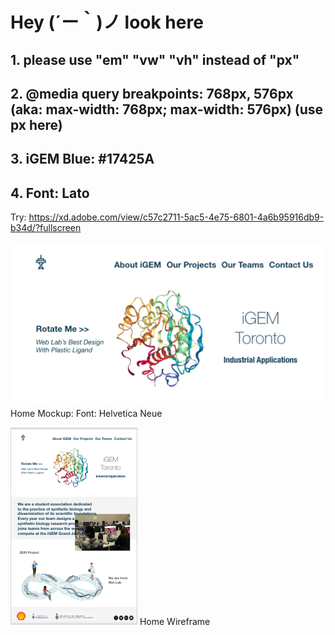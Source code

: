 # Hey (´ー｀)ノ look here
## 1. please use "em" "vw" "vh" instead of "px"
## 2. @media query breakpoints: 768px, 576px (aka: max-width: 768px; max-width: 576px) (use px here)
## 3. iGEM Blue: #17425A
## 4. Font: Lato

Try: https://xd.adobe.com/view/c57c2711-5ac5-4e75-6801-4a6b95916db9-b34d/?fullscreen

![Home Mockup](https://github.com/yinqihuang/igem/blob/main/Screen%20Shot%202020-12-26%20at%2011.02.43%20PM.png)
Home Mockup: Font: Helvetica Neue

![wireframe](https://github.com/yinqihuang/igem/blob/main/Screen%20Shot%202020-12-26%20at%2011.03.04%20PM.png)
Home Wireframe
